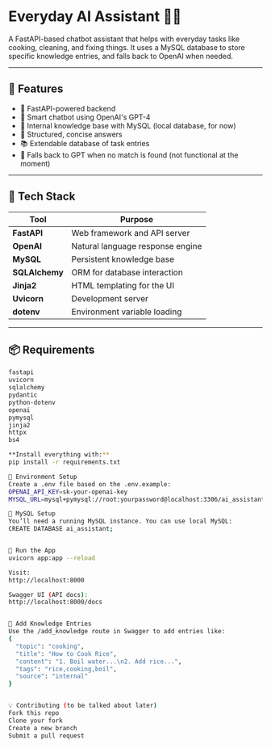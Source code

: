 # Everyday AI Assistant 🧠💬

A FastAPI-based chatbot assistant that helps with everyday tasks like cooking, cleaning, and fixing things. It uses a MySQL database to store specific knowledge entries, and falls back to OpenAI when needed.

---

## 🚀 Features

- 🤖 FastAPI-powered backend
- 💬 Smart chatbot using OpenAI's GPT-4
- 🧠 Internal knowledge base with MySQL (local database, for now)
- 🧼 Structured, concise answers
- 📚 Extendable database of task entries
- 🔁 Falls back to GPT when no match is found (not functional at the moment)

---

## 🧰 Tech Stack

| Tool        | Purpose                            |
|-------------|------------------------------------|
| **FastAPI** | Web framework and API server       |
| **OpenAI**  | Natural language response engine   |
| **MySQL**   | Persistent knowledge base          |
| **SQLAlchemy** | ORM for database interaction  |
| **Jinja2**  | HTML templating for the UI         |
| **Uvicorn** | Development server                 |
| **dotenv**  | Environment variable loading       |

---


## 📦 Requirements

```bash
fastapi
uvicorn
sqlalchemy
pydantic
python-dotenv
openai
pymysql
jinja2
httpx
bs4

**Install everything with:**
pip install -r requirements.txt

🔐 Environment Setup
Create a .env file based on the .env.example:
OPENAI_API_KEY=sk-your-openai-key
MYSQL_URL=mysql+pymysql://root:yourpassword@localhost:3306/ai_assistant

🐬 MySQL Setup
You’ll need a running MySQL instance. You can use local MySQL:
CREATE DATABASE ai_assistant;


🧪 Run the App
uvicorn app:app --reload

Visit:
http://localhost:8000

Swagger UI (API docs):
http://localhost:8000/docs


🧠 Add Knowledge Entries
Use the /add_knowledge route in Swagger to add entries like:
{
  "topic": "cooking",
  "title": "How to Cook Rice",
  "content": "1. Boil water...\n2. Add rice...",
  "tags": "rice,cooking,boil",
  "source": "internal"
}


💡 Contributing (to be talked about later)
Fork this repo
Clone your fork
Create a new branch
Submit a pull request
